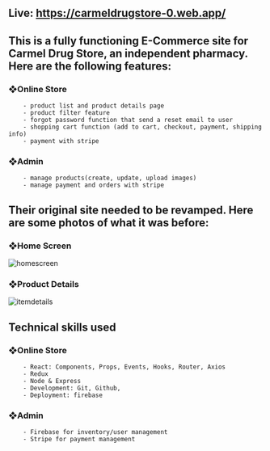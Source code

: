 ## Live: https://carmeldrugstore-0.web.app/

## This is a fully functioning E-Commerce site for Carmel Drug Store, an independent pharmacy. Here are the following features:

###    ❖Online Store
        - product list and product details page
        - product filter feature
        - forgot password function that send a reset email to user
        - shopping cart function (add to cart, checkout, payment, shipping info)
        - payment with stripe

###    ❖Admin 
        - manage products(create, update, upload images)
        - manage payment and orders with stripe

## Their original site needed to be revamped. Here are some photos of what it was before:

###    ❖Home Screen
![homescreen](https://user-images.githubusercontent.com/71572218/98745863-37d24f00-2369-11eb-80b3-94a6d1e83571.png)

###    ❖Product Details
![itemdetails](https://user-images.githubusercontent.com/71572218/98746273-0017d700-236a-11eb-8ecf-e43744d6ff4f.png)

## Technical skills used

###    ❖Online Store
        - React: Components, Props, Events, Hooks, Router, Axios
        - Redux
        - Node & Express
        - Development: Git, Github,
        - Deployment: firebase
###    ❖Admin
        - Firebase for inventory/user management
        - Stripe for payment management
